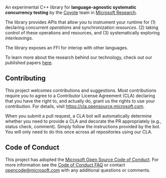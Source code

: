 An experimental C++ library for **language-agnostic systematic concurrency testing** by the
[Coyote](https://microsoft.github.io/coyote/) team in [Microsoft Research](https://www.microsoft.com/en-us/research/).

The library provides APIs that allow you to instrument your runtime for (1) declaring concurrent
_operations_ and synchronization _resources_. (2) taking control of these operations and resources,
and (3) systematically exploring _interleavings_.

The library exposes an FFI for interop with other languages.

To learn more about the research behind our technology, check out our published papers
[here](https://microsoft.github.io/coyote/learn/resources/publications).

## Contributing
This project welcomes contributions and suggestions. Most contributions require you to agree to a
Contributor License Agreement (CLA) declaring that you have the right to, and actually do, grant us
the rights to use your contribution. For details, visit https://cla.opensource.microsoft.com.

When you submit a pull request, a CLA bot will automatically determine whether you need to provide a
CLA and decorate the PR appropriately (e.g., status check, comment). Simply follow the instructions
provided by the bot. You will only need to do this once across all repositories using our CLA.

## Code of Conduct
This project has adopted the [Microsoft Open Source Code of
Conduct](https://opensource.microsoft.com/codeofconduct/). For more information see the [Code of
Conduct FAQ](https://opensource.microsoft.com/codeofconduct/faq/) or contact
[opencode@microsoft.com](mailto:opencode@microsoft.com) with any additional questions or comments.
